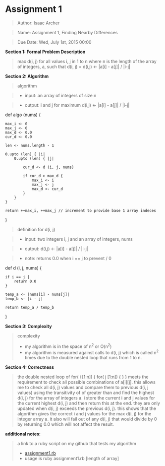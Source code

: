 # **Assignment 1**
> Author: Isaac Archer

> Name: Assignment 1, Finding Nearby Differences

> Due Date: Wed, July 1st, 2015 00:00


**Section 1: Formal Problem Description**

> max d(i, j) for all values i, j in 1 to n where n is the length of
the array of integers, a, such that d(i, j) = d(i,j) <- |a[i] - a[j]| / |i-j|

**Section 2: Algorithm**
> algorithm

>- input: an array of integers of size n

>- output: i and j for maximum d(i,j) <- |a[i] - a[j]| / |i-j|

def algo (nums) {

	max_i <- 0
	max_j <- 0
	max_d <- 0.0
	cur_d <- 0.0

	len <- nums.length - 1

	0.upto (len) { |i|
		0.upto (len) { |j|

			cur_d <- d (i, j, nums)

			if cur_d > max_d {
				max_i <- i
				max_j <- j
				max_d <- cur_d
			}
		}
	}

	return ++max_i, ++max_j // increment to provide base 1 array indeces

}



> definition for d(i, j)

>- input: two integers i, j and an array of integers, nums

>- output: d(i,j) <- |a[i] - a[j]| / |i-j|

>- note: returns 0.0 when i == j to prevent / 0

def d (i, j, nums) {

	if i == j {
		return 0.0
	}

	temp_a <- |nums[i] - nums[j]|
	temp_b <- |i - j|

	return temp_a / temp_b

}

**Section 3: Complexity**
> complexity
>- my algorithm is in the space of n<sup>2</sup> or O(n<sup>2</sup>)
>- my algorithm is measured against calls to d(i, j) which is called n<sup>2</sup> times due to the double nested loop that runs from 1 to n.

**Section 4: Correctness**

> the double nested loop of for( i [1:n]) { for( j [1:n]) { } } meets the requirement to check all possible combinations of a[i][j]. this allows me to check all d(i, j) values and compare them to previous d(i, j values) using the transitivity of of greater than and find the highest d(i, j) for the array of integers a. i store the current i and j values for the current highest d(i, j) and then return this at the end. they are only updated when d(i, j) exceeds the previous d(i, j). this shows that the algorithm gives the correct i and j values for the max d(i, j) for the integer array a. it also will fail out of any d(i, j) that would divide by 0 by returning 0.0 which will not affect the result.

**additional notes:**

> a link to a ruby script on my github that tests my algorithm
>- [assignment1.rb](https://github.com/The-Duchess/CS350-Summer2015/blob/master/assignment1.rb)
>- usage is ruby assignment1.rb [length of array]
